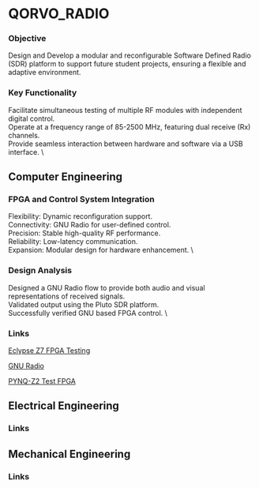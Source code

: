 # **QORVO_RADIO**
### Objective
Design and Develop a modular and reconfigurable Software Defined Radio (SDR) platform to support future student projects, ensuring a flexible and adaptive environment.
### Key Functionality 
Facilitate simultaneous testing of multiple RF modules with independent digital control. \
Operate at a frequency range of 85-2500 MHz, featuring dual receive (Rx) channels. \
Provide seamless interaction between hardware and software via a USB interface. \


## Computer Engineering

### FPGA and Control System Integration
Flexibility: Dynamic reconfiguration support. \
Connectivity: GNU Radio for user-defined control. \
Precision: Stable high-quality RF performance. \
Reliability: Low-latency communication. \
Expansion: Modular design for hardware enhancement. \


### Design Analysis
Designed a GNU Radio flow to provide both audio and visual representations of received signals. \
Validated output using the Pluto SDR platform. \
Successfully verified GNU based FPGA control. \


### Links
[Eclypse Z7 FPGA Testing](Eclypse_TEST/Eclypse_Testing.MD)

[GNU Radio](GNU_Radio/GNU_Radio.MD)

[PYNQ-Z2 Test FPGA](PYNQ/PYNQ_Testing.MD)

## Electrical Engineering

### Links

## Mechanical Engineering

### Links
